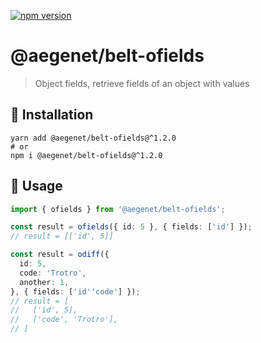 [![npm version](https://img.shields.io/npm/v/@aegenet/belt-ofields.svg)](https://www.npmjs.com/package/@aegenet/belt-ofields)
<br>

# @aegenet/belt-ofields

> Object fields, retrieve fields of an object with values

## 💾 Installation

```shell
yarn add @aegenet/belt-ofields@^1.2.0
# or
npm i @aegenet/belt-ofields@^1.2.0
```

## 📝 Usage

```typescript
import { ofields } from '@aegenet/belt-ofields';

const result = ofields({ id: 5 }, { fields: ['id'] });
// result = [['id', 5]]
```

```typescript
const result = odiff({
  id: 5,
  code: 'Trotro',
  another: 1,
}, { fields: ['id''code'] });
// result = [
//   ['id', 5],
//   ['code', 'Trotro'],
// ]
```
